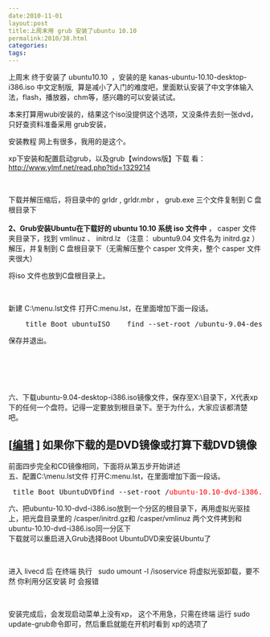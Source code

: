 ```yaml
---
date:2010-11-01
layout:post
title:上周末用 grub 安装了ubuntu 10.10
permalink:2010/38.html
categories:
tags:
---
```



<p>上周末 终于安装了 ubuntu10.10&nbsp; ，安装的是 kanas-ubuntu-10.10-desktop-i386.iso 中文定制版,&nbsp; 算是减小了入门的难度吧，里面默认安装了中文字体输入法，flash，播放器，chm等，感兴趣的可以安装试试。</p> <p>本来打算用wubi安装的，结果这个iso没提供这个选项，又没条件去刻一张dvd，只好查资料准备采用 grub安装，</p> <p>安装教程 网上有很多，我用的是这个。</p> <p>xp下安装和配置启动grub，以及grub【windows版】下载 看：<a class="external free" title="http://www.ylmf.net/read.php?tid=1329214" rel="nofollow" href="http://www.ylmf.net/read.php?tid=1329214">http://www.ylmf.net/read.php?tid=1329214</a> </p> <p>&nbsp;</p> <p>下载并解压缩后，将目录中的 grldr , grldr.mbr ， grub.exe 三个文件复制到 C 盘根目录下<br /><br /><strong>2、Grub安装Ubuntu在下载好的 ubuntu 10.10 系统 iso 文件中</strong> ， casper 文件夹目录下，找到 vmlinuz 、 initrd.lz （注意： ubuntu9.04 文件名为 initrd.gz ）解压，并复制到 C 盘根目录下（无需解压整个 casper 文件夹，整个 casper 文件夹很大）</p> <p>将iso 文件也放到C盘根目录上。</p> <p>&nbsp;</p> <p>新建 C:\menu.lst文件 打开C:menu.lst，在里面增加下面一段话。 </p> <pre>    title Boot ubuntuISO    find --set-root /ubuntu-9.04-desktop-i386.iso    map --mem /ubuntu-9.04-desktop-i386.iso (hd32)    map --hook    chainloader (hd32)    boot</pre> <p>保存并退出。 </p> <p><a class="image" title="Image:Grubiso.jpg" href="http://wiki.ubuntu.org.cn/File:Grubiso.jpg"><br /></a> </p> <p>&nbsp;</p> <p><br /> 六、下载ubuntu-9.04-desktop-i386.iso镜像文件，保存至X:\目录下，X代表xp下的任何一个盘符。记得一定要放到根目录下。至于为什么，大家应该都清楚吧。&nbsp; </p> <p> <a id=".E5.A6.82.E6.9E.9C.E4.BD.A0.E4.B8.8B.E8.BD.BD.E7.9A.84.E6.98.AFDVD.E9.95.9C.E5.83.8F.E6.88.96.E6.89.93.E7.AE.97.E4.B8.8B.E8.BD.BDDVD.E9.95.9C.E5.83.8F" name=".E5.A6.82.E6.9E.9C.E4.BD.A0.E4.B8.8B.E8.BD.BD.E7.9A.84.E6.98.AFDVD.E9.95.9C.E5.83.8F.E6.88.96.E6.89.93.E7.AE.97.E4.B8.8B.E8.BD.BDDVD.E9.95.9C.E5.83.8F"></a> </p> <h2> <span class="editsection">[<a title="编辑段落：如果你下载的是DVD镜像或打算下载DVD镜像" href="http://wiki.ubuntu.org.cn/index.php?title=%E4%BD%BF%E7%94%A8Windows%E4%B8%8BGRUB%E5%BC%95%E5%AF%BC%E5%90%AF%E5%8A%A8ubuntu%E5%AE%89%E8%A3%85%E9%95%9C%E5%83%8F&amp;action=edit&amp;section=2">编辑</a> ]</span> <span class="mw-headline"> 如果你下载的是DVD镜像或打算下载DVD镜像 </span> </h2> <p>前面四步完全和CD镜像相同，下面将从第五步开始讲述<br /> 五、配置C:\menu.lst文件 打开C:menu.lst，在里面增加下面一段话。 </p> <pre> title Boot UbuntuDVDfind --set-root /<span style="color: #ff0000;">ubuntu-10.10-dvd-i386.iso</span>kernel vmlinuz iso-scan/filename=/<span style="color: #ff0000;">ubuntu-10.10-dvd-i386.iso</span> boot=casper roinitrd initrd.gzboot</pre> <p>六、把ubuntu-10.10-dvd-i386.iso放到一个分区的根目录下，再用虚拟光驱挂上，把光盘目录里的 /casper/initrd.gz和 /casper/vmlinuz 两个文件拷到和ubuntu-10.10-dvd-i386.iso同一分区下<br /> 下载就可以重启进入Grub选择Boot UbuntuDVD来安装Ubuntu了</p> <p>&nbsp;&nbsp; <a class="image" title="Image:Grubiso5.jpg" href="http://wiki.ubuntu.org.cn/File:Grubiso5.jpg"></a> </p> <p>进入 livecd 后 在终端 执行&nbsp;&nbsp; sudo umount -l /isoservice 将虚拟光驱卸载，要不然 你利用分区安装 时 会报错</p> <p>&nbsp;</p> <p>安装完成后，会发现启动菜单上没有xp， 这个不用急，只需在终端 运行 sudo update-grub命令即可，然后重启就能在开机时看到 xp的选项了</p>